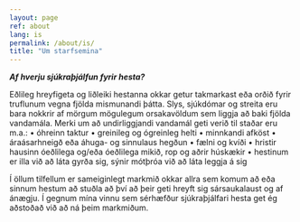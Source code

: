 ```yaml
---
layout: page
ref: about
lang: is
permalink: /about/is/
title: "Um starfsemina"
---
```


***Af hverju sjúkraþjálfun fyrir hesta?***

Eðlileg hreyfigeta og liðleiki hestanna okkar getur takmarkast eða orðið fyrir truflunum vegna fjölda mismunandi þátta.
  Slys, sjúkdómar og streita eru bara nokkrir af mörgum mögulegum orsakavöldum sem liggja að baki fjölda vandamála. Merki um að undirliggjandi vandamál geti verið til staðar eru m.a.:
  • óhreinn taktur
  • greinileg og ógreinleg helti
  • minnkandi afköst
  • áraásarhneigð eða áhuga- og sinnulaus hegðun
  • fælni og kvíði
  • hristir hausinn óeðlilega og/eða óeðlilega mikið, rop og aðrir húskækir
  • hestinum er illa við að láta gyrða sig, sýnir mótþróa við að láta leggja á sig

Í öllum tilfellum er sameiginlegt markmið okkar allra sem komum að eða sinnum hestum að stuðla að því að þeir geti hreyft sig sársaukalaust og af ánægju.
  Í gegnum mína vinnu sem sérhæfður sjúkraþjálfari hesta get ég aðstoðað við að ná þeim markmiðum.
